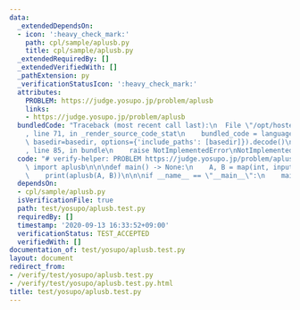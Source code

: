 ```yaml
---
data:
  _extendedDependsOn:
  - icon: ':heavy_check_mark:'
    path: cpl/sample/aplusb.py
    title: cpl/sample/aplusb.py
  _extendedRequiredBy: []
  _extendedVerifiedWith: []
  _pathExtension: py
  _verificationStatusIcon: ':heavy_check_mark:'
  attributes:
    PROBLEM: https://judge.yosupo.jp/problem/aplusb
    links:
    - https://judge.yosupo.jp/problem/aplusb
  bundledCode: "Traceback (most recent call last):\n  File \"/opt/hostedtoolcache/Python/3.9.1/x64/lib/python3.9/site-packages/onlinejudge_verify/documentation/build.py\"\
    , line 71, in _render_source_code_stat\n    bundled_code = language.bundle(stat.path,\
    \ basedir=basedir, options={'include_paths': [basedir]}).decode()\n  File \"/opt/hostedtoolcache/Python/3.9.1/x64/lib/python3.9/site-packages/onlinejudge_verify/languages/python.py\"\
    , line 85, in bundle\n    raise NotImplementedError\nNotImplementedError\n"
  code: "# verify-helper: PROBLEM https://judge.yosupo.jp/problem/aplusb\nfrom cpl.sample.aplusb\
    \ import aplusb\n\n\ndef main() -> None:\n    A, B = map(int, input().split())\n\
    \    print(aplusb(A, B))\n\n\nif __name__ == \"__main__\":\n    main()\n"
  dependsOn:
  - cpl/sample/aplusb.py
  isVerificationFile: true
  path: test/yosupo/aplusb.test.py
  requiredBy: []
  timestamp: '2020-09-13 16:33:52+09:00'
  verificationStatus: TEST_ACCEPTED
  verifiedWith: []
documentation_of: test/yosupo/aplusb.test.py
layout: document
redirect_from:
- /verify/test/yosupo/aplusb.test.py
- /verify/test/yosupo/aplusb.test.py.html
title: test/yosupo/aplusb.test.py
---
```

